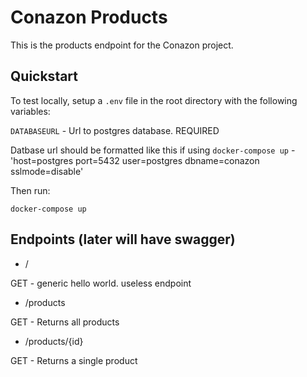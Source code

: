 # Conazon Products

This is the products endpoint for the Conazon project.

## Quickstart

To test locally, setup a `.env` file in the root directory with the following variables:

`DATABASEURL` - Url to postgres database. REQUIRED

Datbase url should be formatted like this if using `docker-compose up` - 'host=postgres port=5432 user=postgres dbname=conazon sslmode=disable'

Then run:

`docker-compose up`

## Endpoints (later will have swagger)

- /

GET - generic hello world. useless endpoint

- /products

GET - Returns all products

- /products/{id}

GET - Returns a single product
